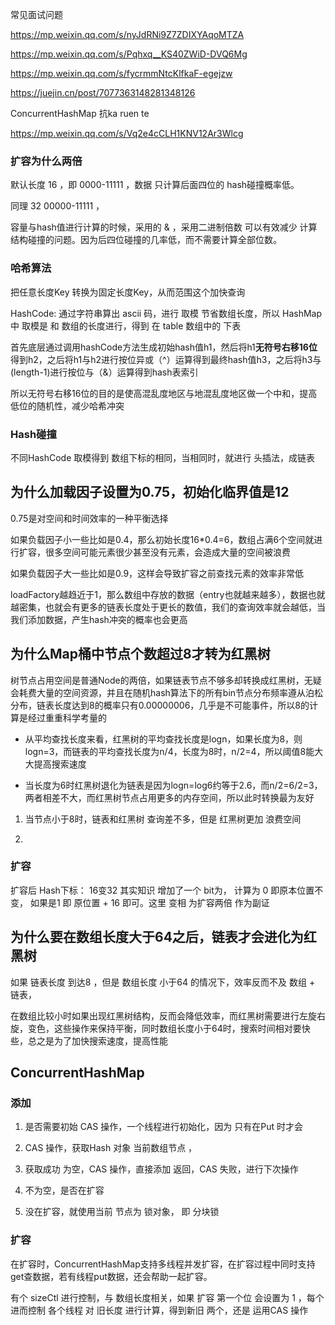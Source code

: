 常见面试问题

https://mp.weixin.qq.com/s/nyJdRNi9Z7ZDIXYAqoMTZA

https://mp.weixin.qq.com/s/Pqhxq__KS40ZWiD-DVQ6Mg

https://mp.weixin.qq.com/s/fycrmmNtcKlfkaF-egejzw

https://juejin.cn/post/7077363148281348126

ConcurrentHashMap 抗ka ruen te

https://mp.weixin.qq.com/s/Vq2e4cCLH1KNV12Ar3Wlcg

### 扩容为什么两倍

默认长度 16 ，即  0000-11111 ，数据 只计算后面四位的 hash碰撞概率低。

同理 32 00000-11111 ，

容量与hash值进行计算的时候，采用的 & ，采用二进制倍数 可以有效减少 计算结构碰撞的问题。因为后四位碰撞的几率低，而不需要计算全部位数。

### 哈希算法

把任意长度Key 转换为固定长度Key，从而范围这个加快查询

 HashCode: 通过字符串算出 ascii 码，进行 取模 节省数组长度，所以 HashMap中 取模是 和 数组的长度进行，得到 在 table 数组中的 下表

首先底层通过调用hashCode方法生成初始hash值h1，然后将h1**无符号右移16位**得到h2，之后将h1与h2进行按位异或（^）运算得到最终hash值h3，之后将h3与(length-1)进行按位与（&）运算得到hash表索引

所以无符号右移16位的目的是使高混乱度地区与地混乱度地区做一个中和，提高低位的随机性，减少哈希冲突

### Hash碰撞

不同HashCode 取模得到 数组下标的相同，当相同时，就进行 头插法，成链表

## 为什么加载因子设置为0.75，初始化临界值是12

0.75是对空间和时间效率的一种平衡选择

如果负载因子小一些比如是0.4，那么初始长度16*0.4=6，数组占满6个空间就进行扩容，很多空间可能元素很少甚至没有元素，会造成大量的空间被浪费

如果负载因子大一些比如是0.9，这样会导致扩容之前查找元素的效率非常低

loadFactory越趋近于1，那么数组中存放的数据（entry也就越来越多），数据也就越密集，也就会有更多的链表长度处于更长的数值，我们的查询效率就会越低，当我们添加数据，产生hash冲突的概率也会更高

## 为什么Map桶中节点个数超过8才转为红黑树

树节点占用空间是普通Node的两倍，如果链表节点不够多却转换成红黑树，无疑会耗费大量的空间资源，并且在随机hash算法下的所有bin节点分布频率遵从泊松分布，链表长度达到8的概率只有0.00000006，几乎是不可能事件，所以8的计算是经过重重科学考量的

- 从平均查找长度来看，红黑树的平均查找长度是logn，如果长度为8，则logn=3，而链表的平均查找长度为n/4，长度为8时，n/2=4，所以阈值8能大大提高搜索速度

- 当长度为6时红黑树退化为链表是因为logn=log6约等于2.6，而n/2=6/2=3，两者相差不大，而红黑树节点占用更多的内存空间，所以此时转换最为友好
1. 当节点小于8时，链表和红黑树 查询差不多，但是 红黑树更加 浪费空间

2. 

### 扩容

扩容后 Hash下标： 16变32 其实知识 增加了一个 bit为， 计算为 0 即原本位置不变， 如果是1 即 原位置 + 16 即可。这里 变相 为扩容两倍 作为副证

## 为什么要在数组长度大于64之后，链表才会进化为红黑树

如果 链表长度 到达8 ，但是 数组长度 小于64 的情况下，效率反而不及 数组 + 链表，

在数组比较小时如果出现红黑树结构，反而会降低效率，而红黑树需要进行左旋右旋，变色，这些操作来保持平衡，同时数组长度小于64时，搜索时间相对要快些，总之是为了加快搜索速度，提高性能

## ConcurrentHashMap

### 添加

1. 是否需要初始 CAS 操作，一个线程进行初始化，因为 只有在Put 时才会

2. CAS 操作，获取Hash 对象 当前数组节点 ，

3. 获取成功 为空，CAS 操作，直接添加 返回，CAS  失败，进行下次操作

4. 不为空，是否在扩容

5. 没在扩容，就使用当前 节点为 锁对象， 即 分块锁

### 扩容

在扩容时，ConcurrentHashMap支持多线程并发扩容，在扩容过程中同时支持get查数据，若有线程put数据，还会帮助一起扩容。

有个 sizeCtl 进行控制，与 数组长度相关，如果 扩容 第一个位 会设置为 1 ，每个进而控制 各个线程 对 旧长度  进行计算，得到新旧 两个，还是 运用CAS 操作
